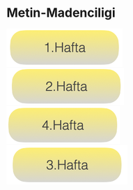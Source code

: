 # Metin-Madenciligi

[<img src="docs/modules/ROOT/images/hafta-1.png">](/weeks/1.hafta.md)
</br>
[<img src="docs/modules/ROOT/images/hafta-2.png">](/weeks/2.hafta.md)
</br>
[<img src="docs/modules/ROOT/images/hafta-3.png">](/weeks/3.hafta.md)
</br>
[<img src="docs/modules/ROOT/images/hafta-4.png">](/weeks/4.hafta.md)
